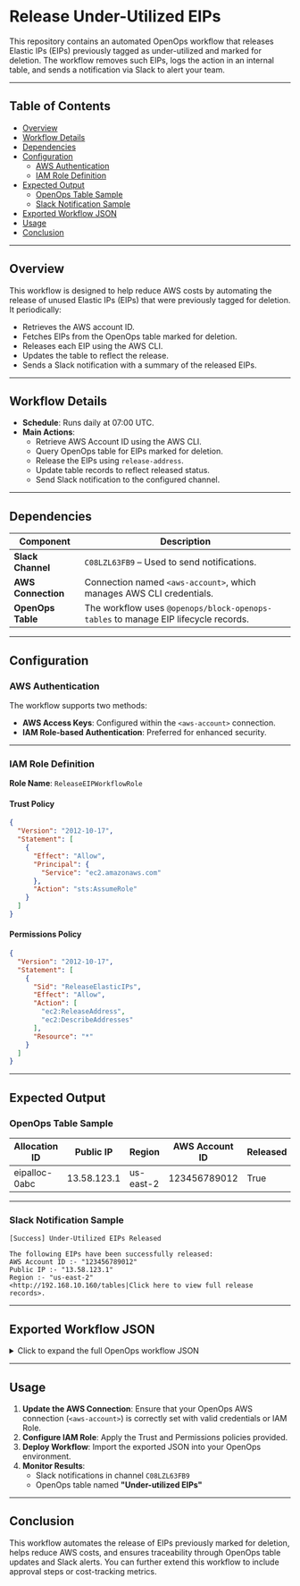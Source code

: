 # Release Under-Utilized EIPs
 
This repository contains an automated OpenOps workflow that releases Elastic IPs (EIPs) previously tagged as under-utilized and marked for deletion. The workflow removes such EIPs, logs the action in an internal table, and sends a notification via Slack to alert your team.

---

## Table of Contents

- [Overview](#overview)  
- [Workflow Details](#workflow-details)  
- [Dependencies](#dependencies)  
- [Configuration](#configuration)  
  - [AWS Authentication](#aws-authentication)  
  - [IAM Role Definition](#iam-role-definition)  
- [Expected Output](#expected-output)  
  - [OpenOps Table Sample](#openops-table-sample)  
  - [Slack Notification Sample](#slack-notification-sample)  
- [Exported Workflow JSON](#exported-workflow-json)  
- [Usage](#usage)  
- [Conclusion](#conclusion)

---

## Overview

This workflow is designed to help reduce AWS costs by automating the release of unused Elastic IPs (EIPs) that were previously tagged for deletion. It periodically:
- Retrieves the AWS account ID.
- Fetches EIPs from the OpenOps table marked for deletion.
- Releases each EIP using the AWS CLI.
- Updates the table to reflect the release.
- Sends a Slack notification with a summary of the released EIPs.

---

## Workflow Details

- **Schedule**: Runs daily at 07:00 UTC.  
- **Main Actions**:
  - Retrieve AWS Account ID using the AWS CLI.
  - Query OpenOps table for EIPs marked for deletion.
  - Release the EIPs using `release-address`.
  - Update table records to reflect released status.
  - Send Slack notification to the configured channel.

---

## Dependencies

| Component          | Description                                                    |
|--------------------|----------------------------------------------------------------|
| **Slack Channel**  | `C08LZL63FB9` – Used to send notifications.                    |
| **AWS Connection** | Connection named `<aws-account>`, which manages AWS CLI credentials. |
| **OpenOps Table**  | The workflow uses `@openops/block-openops-tables` to manage EIP lifecycle records. |

---

## Configuration

### AWS Authentication

The workflow supports two methods:
- **AWS Access Keys**: Configured within the `<aws-account>` connection.
- **IAM Role-based Authentication**: Preferred for enhanced security.

---

### IAM Role Definition

**Role Name**: `ReleaseEIPWorkflowRole`

#### Trust Policy

```json
{
  "Version": "2012-10-17",
  "Statement": [
    {
      "Effect": "Allow",
      "Principal": {
        "Service": "ec2.amazonaws.com"
      },
      "Action": "sts:AssumeRole"
    }
  ]
}
```

#### Permissions Policy

```json
{
  "Version": "2012-10-17",
  "Statement": [
    {
      "Sid": "ReleaseElasticIPs",
      "Effect": "Allow",
      "Action": [
        "ec2:ReleaseAddress",
        "ec2:DescribeAddresses"
      ],
      "Resource": "*"
    }
  ]
}
```

---

## Expected Output

### OpenOps Table Sample

| Allocation ID  | Public IP    | Region     | AWS Account ID | Released |
|----------------|--------------|------------|----------------|----------|
| eipalloc-0abc  | 13.58.123.1  | us-east-2  | 123456789012   | True     |

---

### Slack Notification Sample

```
[Success] Under-Utilized EIPs Released

The following EIPs have been successfully released:
AWS Account ID :- "123456789012"
Public IP :- "13.58.123.1"
Region :- "us-east-2"
<http://192.168.10.160/tables|Click here to view full release records>.
```

---

## Exported Workflow JSON

<details>
<summary>Click to expand the full OpenOps workflow JSON</summary>

```json
{
  "created": "1747806230969",
  "updated": "1747806230969",
  "name": "Release Under Utilised EIPs",
  "tags": [],
  "services": [],
  "domains": [],
  "template": {
    "displayName": "Release Under Utilised EIPs",
    "trigger": {
      "name": "trigger",
      "valid": true,
      "displayName": "Every Day",
      "type": "TRIGGER",
      "settings": {
        "blockName": "@openops/block-schedule",
        "blockVersion": "~0.1.5",
        "blockType": "OFFICIAL",
        "packageType": "REGISTRY",
        "input": {
          "timezone": "UTC",
          "hour_of_the_day": 7,
          "run_on_weekends": true
        },
        "inputUiInfo": {
          "customizedInputs": {}
        },
        "triggerName": "every_day"
      },
      "nextAction": {
        "name": "step_1",
        "type": "BLOCK",
        "valid": true,
        "settings": {
          "input": {
            "auth": "{{connections['aws-prashant']}}",
            "accounts": {}
          },
          "blockName": "@openops/block-aws",
          "blockType": "OFFICIAL",
          "actionName": "get_account_id",
          "inputUiInfo": {
            "customizedInputs": {}
          },
          "packageType": "REGISTRY",
          "blockVersion": "~0.0.3",
          "errorHandlingOptions": {
            "retryOnFailure": {
              "value": false
            },
            "continueOnFailure": {
              "value": false
            }
          }
        },
        "nextAction": {
          "name": "step_2",
          "type": "BLOCK",
          "valid": true,
          "settings": {
            "input": {
              "auth": "{{connections['aws-prashant']}}",
              "dryRun": false,
              "account": {},
              "commandToRun": "aws ec2 describe-addresses --filters \"Name=tag:Action,Values=MARK_FOR_DELETION\""
            },
            "blockName": "@openops/block-aws",
            "blockType": "OFFICIAL",
            "actionName": "aws_cli",
            "inputUiInfo": {
              "customizedInputs": {}
            },
            "packageType": "REGISTRY",
            "blockVersion": "~0.0.3",
            "errorHandlingOptions": {
              "retryOnFailure": {
                "value": false
              },
              "continueOnFailure": {
                "value": false
              }
            }
          },
          "nextAction": {
            "name": "step_3",
            "type": "BRANCH",
            "valid": true,
            "settings": {
              "conditions": [
                [
                  {
                    "operator": "BOOLEAN_IS_TRUE",
                    "firstValue": "{{step_2}}"
                  }
                ]
              ],
              "inputUiInfo": {
                "customizedInputs": {}
              }
            },
            "displayName": "Marked EIPs Found",
            "onSuccessAction": {
              "name": "step_4",
              "type": "LOOP_ON_ITEMS",
              "valid": true,
              "settings": {
                "items": "{{step_2['Addresses']}}",
                "inputUiInfo": {
                  "customizedInputs": {}
                }
              },
              "displayName": "Loop on Items",
              "firstLoopAction": {
                "name": "step_8",
                "type": "BLOCK",
                "valid": true,
                "settings": {
                  "input": {},
                  "blockName": "@openops/block-approval",
                  "blockType": "OFFICIAL",
                  "actionName": "create_approval_links",
                  "inputUiInfo": {
                    "customizedInputs": {}
                  },
                  "packageType": "REGISTRY",
                  "blockVersion": "~0.1.7",
                  "errorHandlingOptions": {
                    "retryOnFailure": {
                      "value": true
                    },
                    "continueOnFailure": {
                      "value": false
                    }
                  }
                },
                "nextAction": {
                  "name": "step_10",
                  "type": "BLOCK",
                  "valid": true,
                  "settings": {
                    "input": {
                      "auth": "{{connections['slack-Openops']}}",
                      "file": null,
                      "text": {
                        "text": "Found EIP:-{{step_4['item']['PublicIp']}} \nin AWS Account :- {{step_1[0]['accountId']}}\nAction to release EIP:-\n<{{step_8['approvalLink']}}| Click here to Approve>\n<{{step_8['disapprovalLink']}}| Click here to Dismiss>"
                      },
                      "blocks": {},
                      "threadTs": null,
                      "username": null,
                      "headerText": {
                        "headerText": "Release Under Utilized EIP"
                      },
                      "conversationId": "C08M6UHP33Q",
                      "blockKitEnabled": false
                    },
                    "blockName": "@openops/block-slack",
                    "blockType": "OFFICIAL",
                    "actionName": "send_slack_message",
                    "inputUiInfo": {
                      "customizedInputs": {}
                    },
                    "packageType": "REGISTRY",
                    "blockVersion": "~0.5.2",
                    "errorHandlingOptions": {
                      "retryOnFailure": {
                        "value": true
                      },
                      "continueOnFailure": {
                        "value": false
                      }
                    }
                  },
                  "nextAction": {
                    "name": "step_12",
                    "type": "BLOCK",
                    "valid": true,
                    "settings": {
                      "input": {},
                      "blockName": "@openops/block-approval",
                      "blockType": "OFFICIAL",
                      "actionName": "wait_for_approval",
                      "inputUiInfo": {
                        "customizedInputs": {}
                      },
                      "packageType": "REGISTRY",
                      "blockVersion": "~0.1.7",
                      "errorHandlingOptions": {
                        "retryOnFailure": {
                          "value": true
                        },
                        "continueOnFailure": {
                          "value": false
                        }
                      }
                    },
                    "nextAction": {
                      "name": "step_7",
                      "type": "BRANCH",
                      "valid": true,
                      "settings": {
                        "conditions": [
                          [
                            {
                              "operator": "BOOLEAN_IS_TRUE",
                              "firstValue": "{{step_12['approved']}}"
                            }
                          ]
                        ],
                        "inputUiInfo": {
                          "customizedInputs": {}
                        }
                      },
                      "displayName": "Condition",
                      "onFailureAction": {
                        "name": "step_11",
                        "type": "BLOCK",
                        "valid": true,
                        "settings": {
                          "input": {
                            "auth": "{{connections['aws-prashant']}}",
                            "dryRun": false,
                            "account": {},
                            "commandToRun": "aws ec2 delete-tags \\\n  --resources {{step_4['item']['AllocationId']}} \\\n  --tags Key=Action,Value=MARK_FOR_DELETION\n"
                          },
                          "blockName": "@openops/block-aws",
                          "blockType": "OFFICIAL",
                          "actionName": "aws_cli",
                          "inputUiInfo": {
                            "customizedInputs": {}
                          },
                          "packageType": "REGISTRY",
                          "blockVersion": "~0.0.3",
                          "errorHandlingOptions": {
                            "retryOnFailure": {
                              "value": false
                            },
                            "continueOnFailure": {
                              "value": false
                            }
                          }
                        },
                        "nextAction": {
                          "name": "step_9",
                          "type": "BLOCK",
                          "valid": true,
                          "settings": {
                            "input": {
                              "tableName": "Under-utilized EIPs",
                              "rowPrimaryKey": {
                                "rowPrimaryKey": "{{step_4['item']['AllocationId']}}"
                              },
                              "fieldsProperties": {
                                "fieldsProperties": [
                                  {
                                    "fieldName": "Status",
                                    "newFieldValue": {
                                      "newFieldValue": "Not-deleted"
                                    }
                                  }
                                ]
                              }
                            },
                            "blockName": "@openops/block-openops-tables",
                            "blockType": "OFFICIAL",
                            "actionName": "update_record",
                            "inputUiInfo": {
                              "customizedInputs": {}
                            },
                            "packageType": "REGISTRY",
                            "blockVersion": "~0.0.1",
                            "errorHandlingOptions": {
                              "retryOnFailure": {
                                "value": false
                              },
                              "continueOnFailure": {
                                "value": false
                              }
                            }
                          },
                          "displayName": "Mark Not-Deleted"
                        },
                        "displayName": "Remove Deletion Tag"
                      },
                      "onSuccessAction": {
                        "name": "step_5",
                        "type": "BLOCK",
                        "valid": true,
                        "settings": {
                          "input": {
                            "auth": "{{connections['aws-prashant']}}",
                            "dryRun": false,
                            "account": {},
                            "commandToRun": "aws ec2 release-address --allocation-id {{step_4['item']['AllocationId']}}"
                          },
                          "blockName": "@openops/block-aws",
                          "blockType": "OFFICIAL",
                          "actionName": "aws_cli",
                          "inputUiInfo": {
                            "customizedInputs": {}
                          },
                          "packageType": "REGISTRY",
                          "blockVersion": "~0.0.3",
                          "errorHandlingOptions": {
                            "retryOnFailure": {
                              "value": false
                            },
                            "continueOnFailure": {
                              "value": false
                            }
                          }
                        },
                        "nextAction": {
                          "name": "step_6",
                          "type": "BLOCK",
                          "valid": true,
                          "settings": {
                            "input": {
                              "tableName": "Under-utilized EIPs",
                              "rowPrimaryKey": {
                                "rowPrimaryKey": "{{step_4['item']['AllocationId']}}"
                              },
                              "fieldsProperties": {
                                "fieldsProperties": [
                                  {
                                    "fieldName": "Status",
                                    "newFieldValue": {
                                      "newFieldValue": "Deleted"
                                    }
                                  }
                                ]
                              }
                            },
                            "blockName": "@openops/block-openops-tables",
                            "blockType": "OFFICIAL",
                            "actionName": "update_record",
                            "inputUiInfo": {
                              "customizedInputs": {}
                            },
                            "packageType": "REGISTRY",
                            "blockVersion": "~0.0.1",
                            "errorHandlingOptions": {
                              "retryOnFailure": {
                                "value": false
                              },
                              "continueOnFailure": {
                                "value": false
                              }
                            }
                          },
                          "displayName": "Mark Deleted"
                        },
                        "displayName": "Release EIPs"
                      }
                    },
                    "displayName": "Wait for Approval"
                  },
                  "displayName": "Send Message"
                },
                "displayName": "Create Approval Links"
              }
            }
          },
          "displayName": "Fetch EIPs Marked For Deletion"
        },
        "displayName": "Get Account ID"
      }
    },
    "valid": true,
    "description": ""
  },
  "blocks": [
    "@openops/block-schedule",
    "@openops/block-aws",
    "@openops/block-approval",
    "@openops/block-slack",
    "@openops/block-openops-tables"
  ]
}
```

</details>

---

## Usage

1. **Update the AWS Connection**: Ensure that your OpenOps AWS connection (`<aws-account>`) is correctly set with valid credentials or IAM Role.  
2. **Configure IAM Role**: Apply the Trust and Permissions policies provided.  
3. **Deploy Workflow**: Import the exported JSON into your OpenOps environment.  
4. **Monitor Results**:
   - Slack notifications in channel `C08LZL63FB9`
   - OpenOps table named **"Under-utilized EIPs"**

---

## Conclusion

This workflow automates the release of EIPs previously marked for deletion, helps reduce AWS costs, and ensures traceability through OpenOps table updates and Slack alerts. You can further extend this workflow to include approval steps or cost-tracking metrics.
